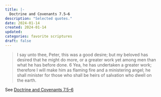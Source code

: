 ```yaml
---
title: |-
  Doctrine and Covenants 7.5–6
description: "Selected quotes."
date: 2024-01-14
created: 2024-01-14
updated: 
categories: favorite scriptures
draft: false
---
```


> I say unto thee, Peter, this was a good desire; but my beloved has desired that he might do more, or a greater work yet among men than what he has before done.  6 Yea, he has undertaken a greater work; therefore I will make him as flaming fire and a ministering angel; he shall minister for those who shall be heirs of salvation who dwell on the earth.

See [Doctrine and Covenants 7.5–6](https://www.churchofjesuschrist.org/study/scriptures/dc-testament/dc/7?id=p5-p6&lang=eng#p5)